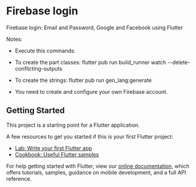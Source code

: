 # Firebase login

Firebase login: Email and Password, Google and Facebook using Flutter

Notes:
 - Execute this commands:
  - To create the part classes: flutter pub run build_runner watch --delete-conflicting-outputs
  - To create the strings: flutter pub run gen_lang:generate
  
 - You need to create and configure your own Firebase account. 

## Getting Started

This project is a starting point for a Flutter application.

A few resources to get you started if this is your first Flutter project:

- [Lab: Write your first Flutter app](https://flutter.dev/docs/get-started/codelab)
- [Cookbook: Useful Flutter samples](https://flutter.dev/docs/cookbook)

For help getting started with Flutter, view our
[online documentation](https://flutter.dev/docs), which offers tutorials,
samples, guidance on mobile development, and a full API reference.
